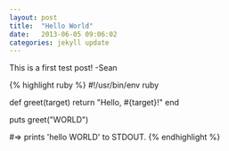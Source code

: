 ```yaml
---
layout: post
title:  "Hello World"
date:   2013-06-05 09:06:02
categories: jekyll update
---
```


This is a first test post!
-Sean

{% highlight ruby %}
#!/usr/bin/env ruby

def greet(target)
  return "Hello, #{target}!"
end

puts greet("WORLD")

#=> prints 'hello WORLD' to STDOUT.
{% endhighlight %}

